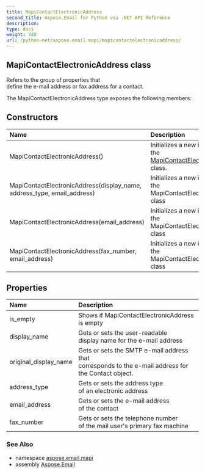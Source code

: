 ```yaml
---
title: MapiContactElectronicAddress
second_title: Aspose.Email for Python via .NET API Reference
description: 
type: docs
weight: 340
url: /python-net/aspose.email.mapi/mapicontactelectronicaddress/
---
```


## MapiContactElectronicAddress class

Refers to the group of properties that <br/>            define the e-mail address or fax address for a contact.

The MapiContactElectronicAddress type exposes the following members:
## Constructors
| Name | Description |
| :- | :- |
|MapiContactElectronicAddress()|Initializes a new instance of the [MapiContactElectronicAddress](/python-net/aspose.email.mapi/mapicontactelectronicaddress/) class.|
|MapiContactElectronicAddress(display_name, address_type, email_address)|Initializes a new instance of the MapiContactElectronicAddress class|
|MapiContactElectronicAddress(email_address)|Initializes a new instance of the MapiContactElectronicAddress class|
|MapiContactElectronicAddress(fax_number, email_address)|Initializes a new instance of the MapiContactElectronicAddress class|
## Properties
| Name | Description |
| :- | :- |
|is_empty|Shows if MapiContactElectronicAddress is empty|
|display_name|Gets or sets the user-readable <br/>            display name for the e-mail address|
|original_display_name|Gets or sets the SMTP e-mail address that <br/>            corresponds to the e-mail address for the Contact object.|
|address_type|Gets or sets the address type <br/>            of an electronic address|
|email_address|Gets or sets the e-mail address <br/>            of the contact|
|fax_number|Gets or sets the telephone number <br/>            of the mail user's primary fax machine|

### See Also

* namespace [aspose.email.mapi](/python-net/aspose.email.mapi/)
* assembly [Aspose.Email](/python-net/)

